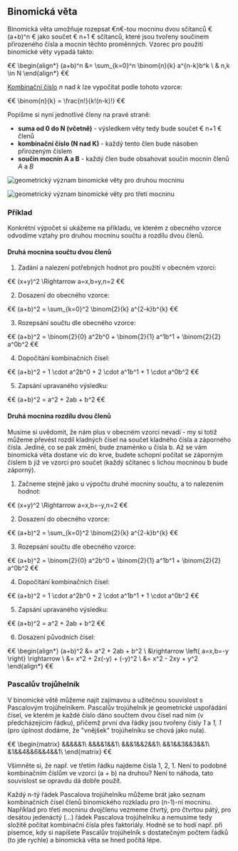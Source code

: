 ## Binomická věta

Binomická věta umožňuje rozepsat €n€-tou mocninu dvou sčítanců € (a+b)^n € jako součet € n+1 € sčítanců, které jsou tvořeny součinem přirozeného čísla a mocnin těchto proměnných. Vzorec pro použití binomické věty vypadá takto:

€€
\begin{align*}
(a+b)^n &= \sum_{k=0}^n \binom{n}{k} a^{n-k}b^k \\
& n,k \in N \end{align*}
€€

[Kombinační číslo](wiki/kombinatorika) *n* nad *k* lze vypočítat podle tohoto vzorce:

€€ \binom{n}{k} = \frac{n!}{k!(n-k)!} €€

Popišme si nyní jednotlivé členy na pravé straně:

- **suma od 0 do N (včetně)** - výsledkem věty tedy bude součet € n+1 € členů
- **kombinační číslo (N nad K)** - každý tento člen bude násoben přirozeným číslem
- **součin mocnin A a B** - každý člen bude obsahovat součin mocnin členů *A* a *B*

![geometrický význam binomické věty pro druhou mocninu](http://upload.wikimedia.org/wikipedia/commons/thumb/2/21/Binomio_al_cuadrado.svg/300px-Binomio_al_cuadrado.svg.png)

![geometrický význam binomické věty pro třetí mocninu](http://upload.wikimedia.org/wikipedia/commons/thumb/d/d3/Binomio_al_cubo.svg/300px-Binomio_al_cubo.svg.png)

### Příklad

Konkrétní výpočet si ukážeme na příkladu, ve kterém z obecného vzorce odvodíme vztahy pro druhou mocninu součtu a rozdílu dvou členů.

#### Druhá mocnina součtu dvou členů

1. Zadání a nalezení potřebných hodnot pro použití v obecném vzorci:

€€ (x+y)^2 \Rightarrow a=x,b=y,n=2 €€

2. Dosazení do obecného vzorce:

€€ (a+b)^2 = \sum_{k=0}^2 \binom{2}{k} a^{2-k}b^{k} €€

3. Rozepsání součtu dle obecného vzorce:

€€ (a+b)^2 = \binom{2}{0} a^2b^0 + \binom{2}{1} a^1b^1 + \binom{2}{2} a^0b^2 €€

4. Dopočítání kombinačních čísel:

€€ (a+b)^2 = 1 \cdot a^2b^0 + 2 \cdot a^1b^1 + 1 \cdot a^0b^2 €€

5. Zapsání upravaného výsledku:

€€ (a+b)^2 = a^2 + 2ab + b^2 €€

#### Druhá mocnina rozdílu dvou členů

Musíme si uvědomit, že nám plus v obecném vzorci nevadí - my si totiž můžeme převést rozdíl kladných čísel na součet kladného čísla a záporného čísla. Jediné, co se pak změní, bude znaménko u čísla b. Až se vám binomická věta dostane víc do krve, budete schopní počítat se záporným číslem b již ve vzorci pro součet (každý sčítanec s lichou mocninou b bude záporný).

1. Začneme stejně jako u výpočtu druhé mocniny součtu, a to nalezením hodnot:

€€ (x+y)^2 \Rightarrow a=x,b=-y,n=2 €€

2. Dosazení do obecného vzorce:

€€ (a+b)^2 = \sum_{k=0}^2 \binom{2}{k} a^{2-k}b^{k} €€

3. Rozepsání součtu dle obecného vzorce:

€€ (a+b)^2 = \binom{2}{0} a^2b^0 + \binom{2}{1} a^1b^1 + \binom{2}{2} a^0b^2 €€

4. Dopočítání kombinačních čísel:

€€ (a+b)^2 = 1 \cdot a^2b^0 + 2 \cdot a^1b^1 + 1 \cdot a^0b^2 €€

5. Zapsání upravaného výsledku:

€€ (a+b)^2 = a^2 + 2ab + b^2 €€

6. Dosazení původních čísel:

€€ \begin{align*} (a+b)^2 &= a^2 + 2ab + b^2 \\ &\rightarrow \left\{ a=x,b=-y \right\} \rightarrow \\ &= x^2 + 2x(-y) + (-y)^2 \\ &= x^2 - 2xy + y^2 \end{align*} €€

### Pascalův trojůhelník

V binomické větě můžeme najít zajímavou a užitečnou souvislost s Pascalovým trojúhelníkem. Pascalův trojúhelník je geometrické uspořádání čísel, ve kterém je každé číslo dáno součtem dvou čísel nad ním (v předcházejícím řádku), přičemž první dva řádky jsou tvořeny čísly *1* a *1, 1* (pro úplnost dodáme, že "vnějšek" trojúhelníku se chová jako nula).

€€
\begin{matrix}
&&&&&1\\
&&&&1&&1\\
&&&1&&2&&1\\
&&1&&3&&3&&1\\
&1&&4&&6&&4&&1\\
\end{matrix}
€€

Všimněte si, že např. ve třetím řádku najdeme čísla 1, 2, 1. Není to podobné kombinačním číslům ve vzorci (a + b) na druhou? Není to náhoda, tato souvislost se opravdu dá dobře použít.

Každý n-tý řádek Pascalova trojúhelníku můžeme brát jako seznam kombinačních čísel členů binomického rozkladu pro (n-1)-ní mocninu. Například pro třetí mocninu dvojčlenu vezmeme čtvrtý, pro čtvrtou pátý, pro desátou jedenáctý (...) řádek Pascalova trojúhelníku a nemusíme tedy složitě počítat kombinační čísla přes faktoriály. Hodně se to hodí např. při písemce, kdy si napíšete Pascalův trojúhelník s dostatečným počtem řádků (to jde rychle) a binomická věta se hned počítá lépe.